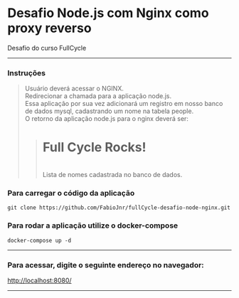 # Desafio Node.js com Nginx como proxy reverso

Desafio do curso FullCycle

---

### Instruções

> Usuário deverá acessar o NGINX.<br>
> Redirecionar a chamada para a aplicação node.js.<br>
> Essa aplicação por sua vez adicionará um registro em nosso banco de dados mysql, cadastrando um nome na tabela people.<br>
> O retorno da aplicação node.js para o nginx deverá ser:
>
> > <h1>Full Cycle Rocks!</h1> <br>
> > Lista de nomes cadastrada no banco de dados.<br>

### Para carregar o código da aplicação

```
git clone https://github.com/FabioJnr/fullCycle-desafio-node-nginx.git
```

### Para rodar a aplicação utilize o docker-compose

```
docker-compose up -d
```

---

### Para acessar, digite o seguinte endereço no navegador:

[http://localhost:8080/](http://localhost:8080/)

---
